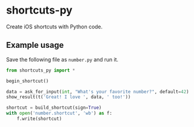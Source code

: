 # shortcuts-py

Create iOS shortcuts with Python code.

## Example usage

Save the following file as `number.py` and run it.

```python
from shortcuts_py import *

begin_shortcut()

data = ask_for_input(int, "What's your favorite number?", default=42)
show_result(t('Great! I love ', data, ' too!'))

shortcut = build_shortcut(sign=True)
with open('number.shortcut', 'wb') as f:
    f.write(shortcut)
```
